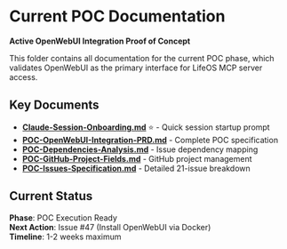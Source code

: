# Current POC Documentation

**Active OpenWebUI Integration Proof of Concept**

This folder contains all documentation for the current POC phase, which validates OpenWebUI as the primary interface for LifeOS MCP server access.

## Key Documents

- **[Claude-Session-Onboarding.md](./Claude-Session-Onboarding.md)** ⭐ - Quick session startup prompt
- **[POC-OpenWebUI-Integration-PRD.md](./POC-OpenWebUI-Integration-PRD.md)** - Complete POC specification
- **[POC-Dependencies-Analysis.md](./POC-Dependencies-Analysis.md)** - Issue dependency mapping
- **[POC-GitHub-Project-Fields.md](./POC-GitHub-Project-Fields.md)** - GitHub project management
- **[POC-Issues-Specification.md](./POC-Issues-Specification.md)** - Detailed 21-issue breakdown

## Current Status
**Phase**: POC Execution Ready  
**Next Action**: Issue #47 (Install OpenWebUI via Docker)  
**Timeline**: 1-2 weeks maximum